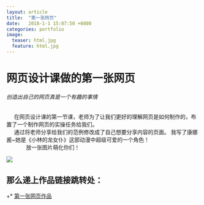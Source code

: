 ```yaml
---
layout: article
title:  "第一张网页"
date:   2018-1-1 15:07:50 +0800
categories: portfolio
image:
  teaser: html.jpg
  feature: html.jpg
---
```


# 网页设计课做的第一张网页

###### 创造出自己的网页真是一个有趣的事情
&nbsp;&nbsp;&nbsp;&nbsp;&nbsp;在网页设计课的第一节课，老师为了让我们更好的理解网页是如何制作的，布置了一个制作网页的实操任务给我们。<br>
&nbsp;&nbsp;&nbsp;&nbsp;&nbsp;通过将老师分享给我们的范例修改成了自己想要分享内容的页面。
我写了康娜酱~她是《小林的龙女仆》这部动漫中超级可爱的一个角色！
<br>&nbsp;&nbsp;&nbsp;&nbsp;&nbsp;&nbsp;&nbsp;&nbsp;&nbsp;&nbsp;&nbsp;&nbsp;&nbsp;放一张图片萌化你们！

<img src="https://gigiily000.github.io/images/timg.jpg">


## 那么递上作品链接跳转处：
 
+* [第一张网页作品](https://gigiily000.github.io/portfolio/first_website/index.html)
